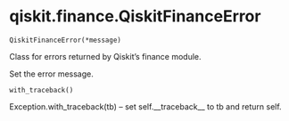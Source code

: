 <span id="qiskit-finance-qiskitfinanceerror" />

# qiskit.finance.QiskitFinanceError



`QiskitFinanceError(*message)`

Class for errors returned by Qiskit’s finance module.

Set the error message.



`with_traceback()`

Exception.with\_traceback(tb) – set self.\_\_traceback\_\_ to tb and return self.
